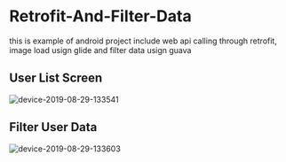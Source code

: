 # Retrofit-And-Filter-Data
this is example of android project include web api calling through retrofit, image load usign glide and filter data usign guava

## User List Screen

![device-2019-08-29-133541](https://user-images.githubusercontent.com/15336519/63922790-fc4cad00-ca62-11e9-8d97-3bcc1fc3c68d.png)


## Filter User Data

![device-2019-08-29-133603](https://user-images.githubusercontent.com/15336519/63922825-0d95b980-ca63-11e9-8f14-f8b49fcd320c.png)
